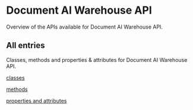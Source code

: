 [
This is a templated file. Adding content to this file may result in it being
reverted. Instead, if you want to place additional content, create an
"overview_content.md" file in `docs/` directory. The Sphinx tool will
pick up on the content and merge the content.
]: #

# Document AI Warehouse API

Overview of the APIs available for Document AI Warehouse API.

## All entries

Classes, methods and properties & attributes for
Document AI Warehouse API.

[classes](https://cloud.google.com/python/docs/reference/contentwarehouse/latest/summary_class.html)

[methods](https://cloud.google.com/python/docs/reference/contentwarehouse/latest/summary_method.html)

[properties and
attributes](https://cloud.google.com/python/docs/reference/contentwarehouse/latest/summary_property.html)
